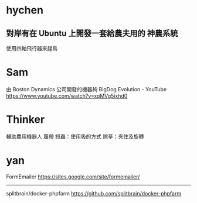 # hychen

對岸有在 Ubuntu 上開發一套給農夫用的 神農系統
--------
使用四軸飛行器來趕鳥

# Sam

由 Boston Dynamics 公司開發的機器夠
BigDog Evolution - YouTube <https://www.youtube.com/watch?v=xqMVg5ixhd0>  

# Thinker

輔助農用機器人
履帶
抓蟲：使用吸的方式
除草：夾住及旋轉

# yan

FormEmailer
<https://sites.google.com/site/formemailer/>  

--------

splitbrain/docker-phpfarm
<https://github.com/splitbrain/docker-phpfarm>  